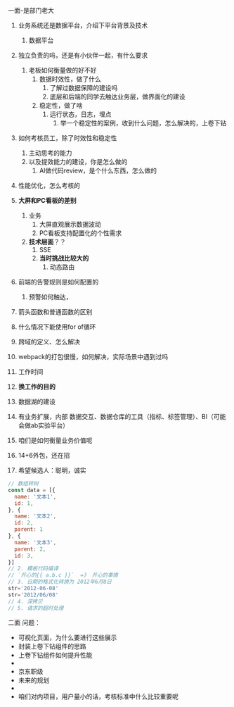 一面-是部门老大
1. 业务系统还是数据平台，介绍下平台背景及技术
   1. 数据平台
2. 独立负责的吗，还是有小伙伴一起，有什么要求
   1. 老板如何衡量做的好不好
      1. 数据时效性，做了什么
         1. 了解过数据保障的建设吗
         2. 底层和后端的同学去触达业务层，做界面化的建设 
      2. 稳定性，做了啥
         1. 运行状态，日志，埋点
            1. 举一个稳定性的案例，收到什么问题，怎么解决的，上卷下钻
3. 如何考核员工，除了时效性和稳定性
   1. 主动思考的能力
   2. 以及提效能力的建设，你是怎么做的
      1. AI做代码review，是个什么东西，怎么做的
4. 性能优化，怎么考核的
5. **大屏和PC看板的差别**
   1. 业务
      1. 大屏直观展示数据波动
      2. PC看板支持配置化的个性需求
   2. **技术层面**？？
      1. SSE
      2. **当时挑战比较大的**
         1. 动态路由
6. 前端的告警规则是如何配置的
   1. 预警如何触达， 
7. 箭头函数和普通函数的区别
8. 什么情况下能使用for of循环
9.  跨域的定义、怎么解决
10. webpack的打包很慢，如何解决，实际场景中遇到过吗

11. 工作时间 
12. **换工作的目的**
13. 数据湖的建设

14. 有业务扩展，内部 数据交互、数据仓库的工具（指标、标签管理）、BI（可能会做ab实验平台）
15. 咱们是如何衡量业务价值呢
16. 14+6外包，还在招
17. 希望候选人：聪明，诚实

```js
// 数组转树
const data = [{
  name: '文本1',
  id: 1,
}, {
  name: '文本2',
  id: 2,
  parent: 1
}, {
  name: '文本3',
  parent: 2,
  id: 3,
}]
// 2. 模板代码编译
// `开心的{{ a.b.c }}`  =》 开心的事情
// 3. 日期的格式化转换为 2012年6月8日
str='2012-06-08'
str='2012/06/08'
// 4. 深拷贝
// 5. 请求的超时处理
```


二面
问题：
- 可视化页面，为什么要进行这些展示
- 封装上卷下钻组件的思路
- 上卷下钻组件如何提升性能
- 
- 京东职级
- 未来的规划
- 
- 咱们对内项目，用户量小的话，考核标准中什么比较重要呢